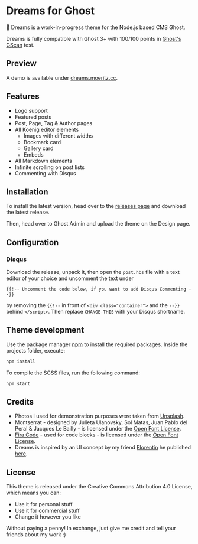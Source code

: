 # Dreams for Ghost
👻 Dreams is a work-in-progress theme for the Node.js based CMS Ghost. 

Dreams is fully compatible with Ghost 3+ with 100/100 points in [Ghost's GScan](https://gscan.ghost.org/) test.

## Preview
A demo is available under [dreams.moeritz.cc](https://dreams.moeritz.cc/).

## Features
* Logo support
* Featured posts
* Post, Page, Tag & Author pages
* All Koenig editor elements
    * Images with different widths
    * Bookmark card
    * Gallery card
    * Embeds
* All Markdown elements
* Infinite scrolling on post lists
* Commenting with Disqus

## Installation
To install the latest version, head over to the [releases page](https://github.com/tobimori/dreams/releases) and download the latest release.

Then, head over to Ghost Admin and upload the theme on the Design page.

## Configuration
### Disqus

Download the release, unpack it, then open the `post.hbs` file with a text editor of your choice and uncomment the text under 

```
{{!-- Uncomment the code below, if you want to add Disqus Commenting --}}
```

by removing the `{{!--` in front of `<div class="container">` and the `--}}` behind `</script>`.
Then replace `CHANGE-THIS` with your Disqus shortname.

## Theme development
Use the package manager [npm](https://www.npmjs.com/) to install the required packages.
Inside the projects folder, execute:

```bash
npm install
```

To compile the SCSS files, run the following command:

```bash
npm start
```

## Credits
* Photos I used for demonstration purposes were taken from [Unsplash](https://unsplash.com).
* Montserrat - designed by Julieta Ulanovsky, Sol Matas, Juan Pablo del Peral & Jacques Le Bailly - is licensed under the [Open Font License](https://scripts.sil.org/cms/scripts/page.php?site_id=nrsi&id=OFL).
* [Fira Code](https://github.com/tonsky/FiraCode) - used for code blocks - is licensed under the [Open Font License](https://github.com/tonsky/FiraCode/blob/master/LICENSE).
* Dreams is inspired by an UI concept by my friend [Florentin](https://twitter.com/florentin) he published [here](https://twitter.com/florentin/status/1031146027334684673).

## License
This theme is released under the Creative Commons Attribution 4.0 License, which means you can:

* Use it for personal stuff
* Use it for commercial stuff
* Change it however you like

Without paying a penny! In exchange, just give me credit and tell your friends about my work :)